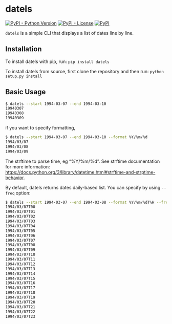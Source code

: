 # datels

[![PyPI - Python Version](https://img.shields.io/pypi/pyversions/datels?style=plastic)](https://github.com/joe-yama/datels) [![PyPI - License](https://img.shields.io/pypi/l/datels?style=plastic)](https://github.com/joe-yama/datels) [![PyPI](https://img.shields.io/pypi/v/datels?style=plastic)](https://pypi.org/project/datels/)

`datels` is a simple CLI that displays a list of dates line by line.

## Installation

To install datels with pip, run: `pip install datels`

To install datels from source, first clone the repository and then run:
`python setup.py install`

## Basic Usage

```bash
$ datels --start 1994-03-07 --end 1994-03-10
19940307
19940308
19940309
```

if you want to specify formatting,

```bash
$ datels --start 1994-03-07 --end 1994-03-10 --format %Y/%m/%d
1994/03/07
1994/03/08
1994/03/09
```

The strftime to parse time, eg “%Y/%m/%d”. See strftime documentation for more information: https://docs.python.org/3/library/datetime.html#strftime-and-strptime-behavior.

By default, datels returns dates daily-based list. You can specify by using `--freq` option:

```bash
$ datels --start 1994-03-07 --end 1994-03-08 --format %Y/%m/%dT%H --freq H
1994/03/07T00
1994/03/07T01
1994/03/07T02
1994/03/07T03
1994/03/07T04
1994/03/07T05
1994/03/07T06
1994/03/07T07
1994/03/07T08
1994/03/07T09
1994/03/07T10
1994/03/07T11
1994/03/07T12
1994/03/07T13
1994/03/07T14
1994/03/07T15
1994/03/07T16
1994/03/07T17
1994/03/07T18
1994/03/07T19
1994/03/07T20
1994/03/07T21
1994/03/07T22
1994/03/07T23
```

